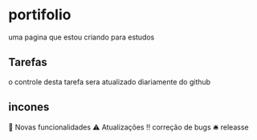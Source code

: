 # portifolio
uma pagina que estou criando para estudos

## Tarefas

o controle desta tarefa sera atualizado diariamente do github

## incones

:heartbeat: Novas funcionalidades
:warning: Atualizações
:bangbang: correção de bugs
:bellhop_bell: releasse